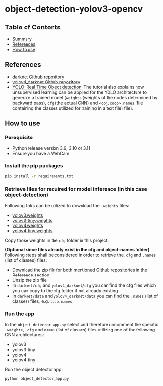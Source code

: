 # object-detection-yolov3-opencv

## Table of Contents

+ [Summary](#summary)
+ [References](#references)
+ [How to use](#how-to-use)

## References 

- [darknet Github repository](https://pjreddie.com/darknet/yolo/)
- [yolov4_darknet Github repository](https://github.com/kiyoshiiriemon/yolov4_darknet)
- [YOLO: Real Time Object detection](https://pjreddie.com/darknet/yolo/). The tutorial also explains how unsupervised learning can be applied for the YOLO architecture to generate a trained model (`weights` (weights of the nodes determined by backward pass), `cfg` (the actual CNN) and `<obj/coco>.names` (file containing the classes utilized for training in a text file) file).

## How to use

### Perequisite

- Python release version 3.9, 3.10 or 3.11
- Ensure you have a WebCam

### Install the pip packages

```sh
pip install -r requirements.txt
```

### Retrieve files for required for model inference (in this case object-detection)

Following links can be utilized to download the `.weights` files:

- [yolov3.weights](https://pjreddie.com/media/files/yolov3.weights)
- [yolov3-tiny.weights](https://pjreddie.com/media/files/yolov3-tiny.weights)
- [yolov4.weights](https://github.com/AlexeyAB/darknet/releases/download/darknet_yolo_v3_optimal/yolov4.weights)
- [yolov4-tiny.weights](https://github.com/AlexeyAB/darknet/releases/download/darknet_yolo_v4_pre/yolov4-tiny.weights)

Copy those weights in the `cfg` folder in this project.

**(Optional since files already exist in the cfg and object-names folder)** Following steps shall be considered in order to retrieve the`.cfg` and `.names` (list of classes) files:

- Download the zip file for both mentioned Github repositories in the Reference section
- Unzip the zip file
- In `darknet/cfg` and `yolov4_darknet/cfg` you can find the cfg files which you can copy to the cfg folder if not already existing 
- In `darknet/data` and `yolov4_darknet/data` you can find the `.names` (list of classes) files, e.g. `coco.names` 

### Run the app

In the `object_detector_app.py` select and therefore uncomment the specific `.weights`, `.cfg` and `names` (list of classes) files utilizing one of the following CNN architectures:

- yolov3
- yolov3-tiny
- yolov4
- yolov4-tiny

Run the object detector app:

```sh
python object_detector_app.py
```